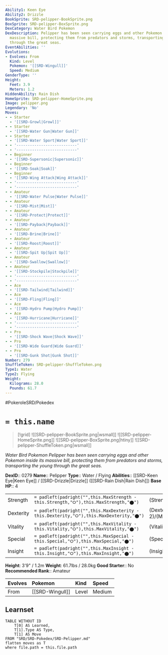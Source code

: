 ```yaml
---
Ability1: Keen Eye
Ability2: Drizzle
BookSprite: SRD-pelipper-BookSprite.png
BoxSprite: SRD-pelipper-BoxSprite.png
DexCategory: Water Bird Pokemon
DexDescription: Pelipper has been seen carrying eggs and other Pokemon inside its
  massive bill, protecting them from predators and storms, transporting the young
  through the great seas.
EventAbilities: ''
Evolutions:
- Evolves: From
  Kind: Level
  Pokemon: '[[SRD-Wingull]]'
  Speed: Medium
GenderType: ''
Height:
  Feet: 3.9
  Meters: 1.2
HiddenAbility: Rain Dish
HomeSprite: SRD-pelipper-HomeSprite.png
Image: pelipper.png
Legendary: 'No'
Moves:
- - Starter
  - '[[SRD-Growl|Growl]]'
- - Starter
  - '[[SRD-Water Gun|Water Gun]]'
- - Starter
  - '[[SRD-Water Sport|Water Sport]]'
- - '---------------------------'
  - '---------------------------'
- - Beginner
  - '[[SRD-Supersonic|Supersonic]]'
- - Beginner
  - '[[SRD-Soak|Soak]]'
- - Beginner
  - '[[SRD-Wing Attack|Wing Attack]]'
- - '---------------------------'
  - '---------------------------'
- - Amateur
  - '[[SRD-Water Pulse|Water Pulse]]'
- - Amateur
  - '[[SRD-Mist|Mist]]'
- - Amateur
  - '[[SRD-Protect|Protect]]'
- - Amateur
  - '[[SRD-Payback|Payback]]'
- - Amateur
  - '[[SRD-Brine|Brine]]'
- - Amateur
  - '[[SRD-Roost|Roost]]'
- - Amateur
  - '[[SRD-Spit Up|Spit Up]]'
- - Amateur
  - '[[SRD-Swallow|Swallow]]'
- - Amateur
  - '[[SRD-Stockpile|Stockpile]]'
- - '---------------------------'
  - '---------------------------'
- - Ace
  - '[[SRD-Tailwind|Tailwind]]'
- - Ace
  - '[[SRD-Fling|Fling]]'
- - Ace
  - '[[SRD-Hydro Pump|Hydro Pump]]'
- - Ace
  - '[[SRD-Hurricane|Hurricane]]'
- - '---------------------------'
  - '---------------------------'
- - Pro
  - '[[SRD-Shock Wave|Shock Wave]]'
- - Pro
  - '[[SRD-Wide Guard|Wide Guard]]'
- - Pro
  - '[[SRD-Gunk Shot|Gunk Shot]]'
Number: 279
ShuffleToken: SRD-pelipper-ShuffleToken.png
Type1: Water
Type2: Flying
Weight:
  Kilograms: 28.0
  Pounds: 61.7
---
```


#PokeroleSRD/Pokedex

# `= this.name`

> [!grid]
> ![[SRD-pelipper-BookSprite.png|wsmall]]
> ![[SRD-pelipper-HomeSprite.png]]
> ![[SRD-pelipper-BoxSprite.png|htiny]]
> ![[SRD-pelipper-ShuffleToken.png|wsmall]]


*Water Bird Pokemon*
*Pelipper has been seen carrying eggs and other Pokemon inside its massive bill, protecting them from predators and storms, transporting the young through the great seas.*

**DexID**:: 0279
**Name**:: Pelipper
**Type**:: Water / Flying
**Abilities**:: [[SRD-Keen Eye|Keen Eye]] / [[SRD-Drizzle|Drizzle]] ([[SRD-Rain Dish|Rain Dish]])
**Base HP**:: 4

|           |                                                                                        |                                          |
| --------- | -------------------------------------------------------------------------------------- | ---------------------------------------- |
| Strength  | `= padleft(padright("",this.MaxStrength - this.Strength,"⭘"),this.MaxStrength,"⬤")`    | (Strength::2)/(MaxStrength::4)   |
| Dexterity | `= padleft(padright("",this.MaxDexterity - this.Dexterity,"⭘"),this.MaxDexterity,"⬤")` | (Dexterity:: 2)/(MaxDexterity::4) |
| Vitality  | `= padleft(padright("",this.MaxVitality - this.Vitality,"⭘"),this.MaxVitality,"⬤")`    | (Vitality::3)/(MaxVitality::6)   |
| Special   | `= padleft(padright("",this.MaxSpecial - this.Special,"⭘"),this.MaxSpecial,"⬤")`       | (Special::2)/(MaxSpecial::5)     |
| Insight   | `= padleft(padright("",this.MaxInsight - this.Insight,"⭘"),this.MaxInsight,"⬤")`       | (Insight::2)/(MaxInsight::5)     |

**Height**: 3'9" / 1.2m
**Weight**: 61.7lbs / 28.0kg
**Good Starter**:: No
**Recommended Rank**:: Amateur

| Evolves   | Pokemon         | Kind   | Speed   |
|:----------|:----------------|:-------|:--------|
| From      | [[SRD-Wingull]] | Level  | Medium  |

## Learnset

```dataview
TABLE WITHOUT ID
    T[0] AS Learned,
    T[1].Type AS Type,
    T[1] AS Move
FROM "SRD/SRD-Pokedex/SRD-Pelipper.md"
flatten moves as T
where file.path = this.file.path
```
